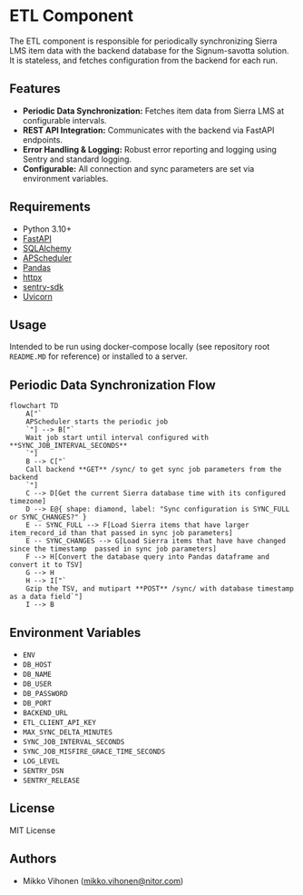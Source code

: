 # ETL Component

The ETL component is responsible for periodically synchronizing Sierra LMS item data with the backend database for the Signum-savotta solution. It is stateless, and fetches configuration from the backend for each run.

## Features

- **Periodic Data Synchronization:** Fetches item data from Sierra LMS at configurable intervals.
- **REST API Integration:** Communicates with the backend via FastAPI endpoints.
- **Error Handling & Logging:** Robust error reporting and logging using Sentry and standard logging.
- **Configurable:** All connection and sync parameters are set via environment variables.

## Requirements

- Python 3.10+
- [FastAPI](https://fastapi.tiangolo.com/)
- [SQLAlchemy](https://www.sqlalchemy.org/)
- [APScheduler](https://apscheduler.readthedocs.io/)
- [Pandas](https://pandas.pydata.org/)
- [httpx](https://www.python-httpx.org/)
- [sentry-sdk](https://pypi.org/project/sentry-sdk/)
- [Uvicorn](https://www.uvicorn.org/)

## Usage

Intended to be run using docker-compose locally (see repository root `README.MD` for reference) or installed to a server.

## Periodic Data Synchronization Flow

```mermaid
flowchart TD
    A["`
    APScheduler starts the periodic job
    `"] --> B["`
    Wait job start until interval configured with **SYNC_JOB_INTERVAL_SECONDS**
    `"]
    B --> C["`
    Call backend **GET** /sync/ to get sync job parameters from the backend
    `"]
    C --> D[Get the current Sierra database time with its configured timezone]
    D --> E@{ shape: diamond, label: "Sync configuration is SYNC_FULL or SYNC_CHANGES?" }
    E -- SYNC_FULL --> F[Load Sierra items that have larger item_record_id than that passed in sync job parameters]
    E -- SYNC_CHANGES --> G[Load Sierra items that have have changed since the timestamp  passed in sync job parameters]
    F --> H[Convert the database query into Pandas dataframe and convert it to TSV]
    G --> H
    H --> I["`
    Gzip the TSV, and mutipart **POST** /sync/ with database timestamp as a data field`"]
    I --> B
```

## Environment Variables
- `ENV`
- `DB_HOST`
- `DB_NAME`
- `DB_USER`
- `DB_PASSWORD`
- `DB_PORT`
- `BACKEND_URL`
- `ETL_CLIENT_API_KEY`
- `MAX_SYNC_DELTA_MINUTES`
- `SYNC_JOB_INTERVAL_SECONDS`
- `SYNC_JOB_MISFIRE_GRACE_TIME_SECONDS`
- `LOG_LEVEL`
- `SENTRY_DSN`
- `SENTRY_RELEASE`

## License

MIT License

## Authors

- Mikko Vihonen (mikko.vihonen@nitor.com)